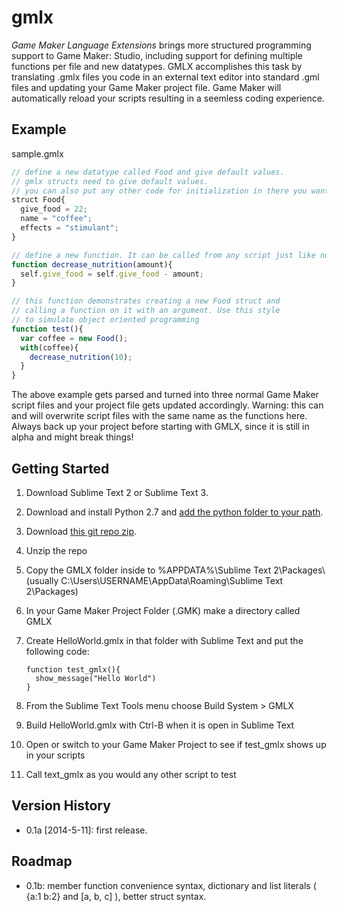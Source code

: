 # gmlx
*Game Maker Language Extensions* brings more structured programming support to Game Maker: Studio, including support for defining multiple functions per file and new datatypes. GMLX accomplishes this task by translating .gmlx files you code in an external text editor into standard .gml files and updating your Game Maker project file. Game Maker will automatically reload your scripts resulting in a seemless coding experience.

## Example
sample.gmlx
```javascript
// define a new datatype called Food and give default values.
// gmlx structs need to give default values.
// you can also put any other code for initialization in there you want.
struct Food{
  give_food = 22;
  name = "coffee";
  effects = "stimulant";
}

// define a new function. It can be called from any script just like normal .gml scripts
function decrease_nutrition(amount){
  self.give_food = self.give_food - amount;
}

// this function demonstrates creating a new Food struct and
// calling a function on it with an argument. Use this style 
// to simulate object oriented programming
function test(){
  var coffee = new Food();
  with(coffee){
    decrease_nutrition(10);
  }
}
```
The above example gets parsed and turned into three normal Game Maker script files and your project file gets updated accordingly. Warning: this can and will overwrite script files with the same name as the functions here. Always back up your project before starting with GMLX, since it is still in alpha and might break things!


## Getting Started
1.  Download Sublime Text 2 or Sublime Text 3.
2.  Download and install Python 2.7 and [add the python folder to your path](http://stackoverflow.com/a/6318188).
3.  Download [this git repo zip](https://github.com/horsman/gmlx/archive/master.zip).
4.  Unzip the repo
5.  Copy the GMLX folder inside to %APPDATA%\Sublime Text 2\Packages\ (usually C:\Users\USERNAME\AppData\Roaming\Sublime Text 2\Packages)
6.  In your Game Maker Project Folder (.GMK) make a directory called GMLX 
7.  Create HelloWorld.gmlx in that folder with Sublime Text and put the following code:

        function test_gmlx(){
          show_message("Hello World")
        }
8.  From the Sublime Text Tools menu choose Build System > GMLX
9.  Build HelloWorld.gmlx with Ctrl-B when it is open in Sublime Text
10.  Open or switch to your Game Maker Project to see if test_gmlx shows up in your scripts
11.  Call text_gmlx as you would any other script to test



## Version History
* 0.1a [2014-5-11]: first release. 

## Roadmap
* 0.1b: member function convenience syntax, dictionary and list literals ( {a:1 b:2} and [a, b, c] ), better struct syntax.
